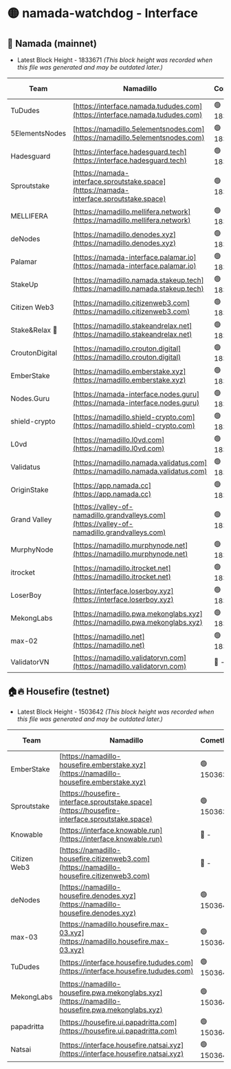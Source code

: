 # 🟡 namada-watchdog - Interface

## 🚀 Namada (mainnet)
- Latest Block Height - 1833671 *(This block height was recorded when this file was generated and may be outdated later.)*

| Team | Namadillo | CometBFT | Indexer | MASP Indexer |
|-|-|-|-|-|
| TuDudes | [https://interface.namada.tududes.com](https://interface.namada.tududes.com) | 🟢 1833646 | 🟢 1833646 | 🟢 1833646 |
| 5ElementsNodes | [https://namadillo.5elementsnodes.com](https://namadillo.5elementsnodes.com) | 🟢 1833647 | 🟢 1833646 | 🟢 1833646 |
| Hadesguard | [https://interface.hadesguard.tech](https://interface.hadesguard.tech) | 🟢 1833647 | 🟢 1833647 | 🟢 1833647 |
| Sproutstake | [https://namada-interface.sproutstake.space](https://namada-interface.sproutstake.space) | 🟢 1833648 | 🟢 1833648 | 🟢 1833648 |
| MELLIFERA | [https://namadillo.mellifera.network](https://namadillo.mellifera.network) | 🟢 1833649 | 🟢 1833649 | 🟢 1833649 |
| deNodes | [https://namadillo.denodes.xyz](https://namadillo.denodes.xyz) | 🟢 1833649 | 🟢 1833649 | 🟢 1833649 |
| Palamar | [https://namada-interface.palamar.io](https://namada-interface.palamar.io) | 🟢 1833650 | 🟢 1833650 | 🟢 1833650 |
| StakeUp | [https://namadillo.namada.stakeup.tech](https://namadillo.namada.stakeup.tech) | 🟢 1833650 | 🟢 1833650 | 🟢 1833650 |
| Citizen Web3 | [https://namadillo.citizenweb3.com](https://namadillo.citizenweb3.com) | 🟢 1833651 | 🟢 1833651 | 🔴 - |
| Stake&Relax 🦥 | [https://namadillo.stakeandrelax.net](https://namadillo.stakeandrelax.net) | 🟢 1833653 | 🟢 1833653 | 🟢 1833653 |
| CroutonDigital | [https://namadillo.crouton.digital](https://namadillo.crouton.digital) | 🟢 1833654 | 🔴 1338918 | 🟢 1833654 |
| EmberStake | [https://namadillo.emberstake.xyz](https://namadillo.emberstake.xyz) | 🟢 1833654 | 🟢 1833654 | 🟢 1833654 |
| Nodes.Guru | [https://namada-interface.nodes.guru](https://namada-interface.nodes.guru) | 🟢 1833655 | 🟢 1833655 | 🟢 1833655 |
| shield-crypto | [https://namadillo.shield-crypto.com](https://namadillo.shield-crypto.com) | 🟢 1833656 | 🟢 1833655 | 🟢 1833655 |
| L0vd | [https://namadillo.l0vd.com](https://namadillo.l0vd.com) | 🟢 1833656 | 🟢 1833656 | 🟢 1833656 |
| Validatus | [https://namadillo.namada.validatus.com](https://namadillo.namada.validatus.com) | 🟢 1833657 | 🔴 - | 🔴 - |
| OriginStake | [https://app.namada.cc](https://app.namada.cc) | 🟢 1833665 | 🟢 1833665 | 🟢 1833665 |
| Grand Valley | [https://valley-of-namadillo.grandvalleys.com](https://valley-of-namadillo.grandvalleys.com) | 🟢 1833665 | 🟢 1833665 | 🟢 1833665 |
| MurphyNode | [https://namadillo.murphynode.net](https://namadillo.murphynode.net) | 🟢 1833666 | 🟢 1833666 | 🔴 - |
| itrocket | [https://namadillo.itrocket.net](https://namadillo.itrocket.net) | 🟢 1833666 | 🟢 1833666 | 🔴 1687505 |
| LoserBoy | [https://interface.loserboy.xyz](https://interface.loserboy.xyz) | 🟢 1833667 | 🟢 1833666 | 🔴 - |
| MekongLabs | [https://namadillo.pwa.mekonglabs.xyz](https://namadillo.pwa.mekonglabs.xyz) | 🟢 1833670 | 🟢 1833670 | 🟢 1833670 |
| max-02 | [https://namadillo.net](https://namadillo.net) | 🟢 1833671 | 🟢 1833671 | 🟢 1833671 |
| ValidatorVN | [https://namadillo.validatorvn.com](https://namadillo.validatorvn.com) | 🔴 - | 🔴 - | 🔴 - |

## 🏠🔥 Housefire (testnet)
- Latest Block Height - 1503642 *(This block height was recorded when this file was generated and may be outdated later.)*

| Team | Namadillo | CometBFT | Indexer | MASP Indexer |
|-|-|-|-|-|
| EmberStake | [https://namadillo-housefire.emberstake.xyz](https://namadillo-housefire.emberstake.xyz) | 🟢 1503636 | 🟢 1503636 | 🟢 1503636 |
| Sproutstake | [https://housefire-interface.sproutstake.space](https://housefire-interface.sproutstake.space) | 🟢 1503636 | 🟢 1503636 | 🟢 1503636 |
| Knowable | [https://interface.knowable.run](https://interface.knowable.run) | 🔴 - | 🔴 - | 🔴 - |
| Citizen Web3 | [https://namadillo-housefire.citizenweb3.com](https://namadillo-housefire.citizenweb3.com) | 🔴 - | 🔴 - | 🔴 - |
| deNodes | [https://namadillo-housefire.denodes.xyz](https://namadillo-housefire.denodes.xyz) | 🟢 1503640 | 🟢 1503640 | 🟢 1503640 |
| max-03 | [https://namadillo.housefire.max-03.xyz](https://namadillo.housefire.max-03.xyz) | 🟢 1503641 | 🔴 1490130 | 🔴 1490099 |
| TuDudes | [https://interface.housefire.tududes.com](https://interface.housefire.tududes.com) | 🟢 1503641 | 🟢 1503641 | 🟢 1503641 |
| MekongLabs | [https://namadillo-housefire.pwa.mekonglabs.xyz](https://namadillo-housefire.pwa.mekonglabs.xyz) | 🟢 1503641 | 🟢 1503641 | 🟢 1503641 |
| papadritta | [https://housefire.ui.papadritta.com](https://housefire.ui.papadritta.com) | 🟢 1503642 | 🟢 1503642 | 🔴 1490099 |
| Natsai | [https://interface.housefire.natsai.xyz](https://interface.housefire.natsai.xyz) | 🟢 1503642 | 🟢 1503642 | 🟢 1503642 |

